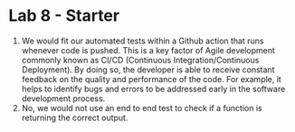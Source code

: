 # Lab 8 - Starter

1. We would fit our automated tests within a Github action that runs whenever code is pushed. This is a key factor of Agile development commonly known as CI/CD (Continuous Integration/Continuous Deployment). By doing so, the developer is able to receive constant feedback on the quality and performance of the code. For example, it helps to identify bugs and errors to be addressed early in the software development process.
2. No, we would not use an end to end test to check if a function is returning the correct output. 